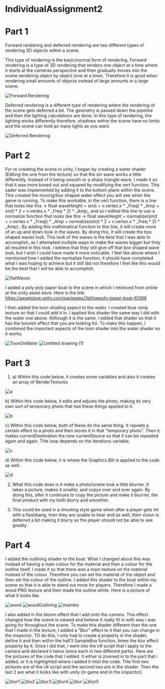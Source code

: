 # IndividualAssignment2
 

 # Part 1
 Forward rendering and deferred rendering are two different types of rendering 3D objects within a scene. 
 
 This type of rendering is the basic/normal form of rendering. Forward rendering is a type of 3D rendering that renders one object at a time where it starts at the cameras perspective and then gradually moves into the scene rendering object by object (one at a time). Therefore it is good when rendering small amounts of objects instead of large amounts in a large scene. 
 
![Forward Rendering](https://user-images.githubusercontent.com/122996304/228629727-146f455e-9dd0-4878-b4a2-d4ffe1e88bda.PNG)


 Deferred rendering is a different type of rendering where the rendering of the scene gets deferred a bit. The geometry is passed down the pipeline and then the lighting calculations are done. In this type of rendering, the lighting works differently therefore, shadows within the scene have no limits and the scene can hold as many lights as you want. 

![Deferred Rendering](https://user-images.githubusercontent.com/122996304/228630140-ce1b205d-94ac-4d4f-8469-c5c3d4c00a4a.png)

 # Part 2

 For re-creating the scene in unity, I began by creating a water shader (Editing the one from the lecture) so that the sin wave works a little differently. Instead of it being smooth or a sharp triangle wave, I made it so that it was more boxed out and squared by modifying the vert function. This sader was implemented by adding it to the bottom plane within the scene. This created the moving/box shaped water effect you will see when the game is running. To make this workable, in the vert function, there is a line that looks like this -> float waveHeight = sin(t + v.vertex.x * _Freq) * _Amp + sin(t * 2 + v.vertex.x * _Freq * 2) * _Amp;, and so I edited this line to use a normalize function that looks like this -> float waveHeight = normalize(sin(t + v.vertex.x * _Freq)) * _Amp + normalize(sin(t * 2 + v.vertex.x * _Freq * 2) * _Amp);. By adding this mathimatical function to this line, it will create more of an up and down look in the waves. By doing this, it will create the box shaped waves look. This look of the waves is the best that I was able to accomplish, as I attempted multiple ways to make the waves bigger but they all resulted in this look. I believe that they still give off that box shaped wave look, but I wish I could have made it more noticable. I feel like above where I mentioned how I added the normalize function, it should have completed what I was hoping to achieve but it still did not therefore I feel like this would be the best that I will be able to accomplish. 



![flatWaves](https://user-images.githubusercontent.com/122996304/228300795-bc2dc217-50c2-4852-98e9-887bc524a43e.PNG)

 I added a poly poly paper boat to the scene in which I retreived from online at the unity asset store. Here is the link. https://assetstore.unity.com/packages/3d/lowpoly-paper-boat-61369
 
I then added the toon shading aspect to the water. I created blue ramp texture so that I could add it in. I applied this shader the same way I did with the water one above. Although it is the same, I edited that shader so that it has the toonish effect that you are looking for. To make this happen, I combined the important aspects of the toon shader into the water shader so it works.

![ToonOnWater](https://user-images.githubusercontent.com/122996304/228308960-0d974294-7cdb-4fad-a721-ece3dc2aa7d3.PNG)
![Untitled drawing (1)](https://user-images.githubusercontent.com/122996304/228309256-31f0d5cf-1e5a-4314-bffd-b2a8912e8742.png)

 # Part 3

1. a) Within this code below, it creates some variables and also it creates an array of RenderTextures

![a](https://user-images.githubusercontent.com/122996304/228696194-bfce2958-dd60-4aea-a906-f0860ae259f5.PNG)

   b) Within this code below, it edits and adjusts the photo, making its very own sort of temporary photo that has these things applied to it. 
    
![b](https://user-images.githubusercontent.com/122996304/228696258-39e24047-bb46-48f7-b663-1919c68eedb6.PNG)

   c) Within this code below, both of these do the same thing. It repeats a certain effect to a photo and then stores it in that "temporary photo". Then it makes currentDestination the new currentSource so that it can be repeated again and again. THe loop depends on the iterations variable. 
    
![c](https://user-images.githubusercontent.com/122996304/228696221-4f4d54f5-e08c-4fc2-8e11-47359b9b6c8f.PNG)

   d) Within this code below, it is where the Graphics.Blit is applied to the code as well.
    
![d](https://user-images.githubusercontent.com/122996304/228696212-348663a3-55e6-4e67-98b0-13f551d619c7.PNG)


2. What this code does is it make a photo/scene look a little blurrier. It takes a picture, makes it smaller, and copys over and over again. By doing this, after it continues to copy the picture and make it blurrier, the final product with my both blurry and smoother. 

3. This could be used in a shooting style game when after a player gets hit with a flashbang, then they are unable to hear and as well, their vision is deferred a bit making it blurry as the player should not be able to see greatly. 

# Part 4 

 I added the outlining shader to the boat. What I changed about this was instead of having a main colour for the material and then a colour for the outline itself, I made it so that there was a main texture on the material instead of the colour. Therefore you can set the material of the object and then set the colour of the outline. I added this shader to the boat within my scene so that it is able to stand out more for players. Therefore I made a wood PNG texture and then made the outline white. Here is a picture of what it looks like. 

![wood](https://user-images.githubusercontent.com/122996304/228679183-6b6cf4ed-b3cd-4bc0-88f1-64a5b37ecfdb.PNG)
![woodOutlining](https://user-images.githubusercontent.com/122996304/228679209-559b6b3b-e37d-4b25-9a16-7f8b268a1393.PNG)
![maintex](https://user-images.githubusercontent.com/122996304/228691855-3620720c-26ad-4a0d-a1c3-cb3517c8151e.PNG)


 I also added in the bloom effect that I add onto the camera. This effect changed how the scene is viewed and believe it really fit in with was i was going for throughout the scene. To make this shader different than the one that I made in the lecture, I added a "Blur" effect to it that you can change in the inspector. TO do this, I only had to create a property in the shader, define it and then within the half3 SampleBox function, times the blur effect property by it. Once I did that, I went into the c# script that I apply to the camera and declared it twice (once each in two different parts). Here are the pictures of the code that I edited. It either is zoomed in to the part that i added, or it is highlighted where I added it intot the code. THe first two pictures are of the c# script and the second two are in the shader. Then the last 2 are what it looks like with unity (in game and in the inspector).

![blur1](https://user-images.githubusercontent.com/122996304/228691679-a2273dbc-4efd-466a-88aa-35507441d3bd.PNG)
![blu2](https://user-images.githubusercontent.com/122996304/228691681-93260c63-43d9-4e5a-8842-be4fdc165f55.PNG)
![blur3](https://user-images.githubusercontent.com/122996304/228691682-64a42d51-a8bc-4e63-9e5d-31f7d9af9046.PNG)
![blur4](https://user-images.githubusercontent.com/122996304/228691683-6c3ab506-c7f0-44aa-9dbe-4e60fafd1bac.PNG)
![blur](https://user-images.githubusercontent.com/122996304/228692304-2ca27bb4-1c96-4e25-af27-8c3d9175dd9a.PNG)
![blur5](https://user-images.githubusercontent.com/122996304/228692307-dd4da1ff-478d-4691-9d19-3e557e48cf96.PNG)



